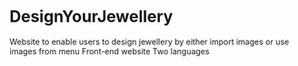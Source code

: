 # DesignYourJewellery
Website to enable users to design jewellery by either import images or use images from menu
Front-end website
Two languages
